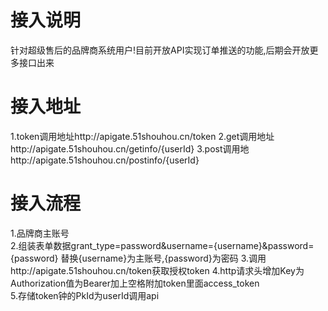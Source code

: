 # 接入说明

针对超级售后的品牌商系统用户!目前开放API实现订单推送的功能,后期会开放更多接口出来

# 接入地址

1.token调用地址http://apigate.51shouhou.cn/token
2.get调用地址http://apigate.51shouhou.cn/getinfo/{userId}
3.post调用地http://apigate.51shouhou.cn/postinfo/{userId}

# 接入流程

1.品牌商主账号  
2.组装表单数据grant_type=password&username={username}&password={password}
替换{username}为主账号,{password}为密码
3.调用http://apigate.51shouhou.cn/token获取授权token 
4.http请求头增加Key为Authorization值为Bearer加上空格附加token里面access_token  
5.存储token钟的PkId为userId调用api

# 



